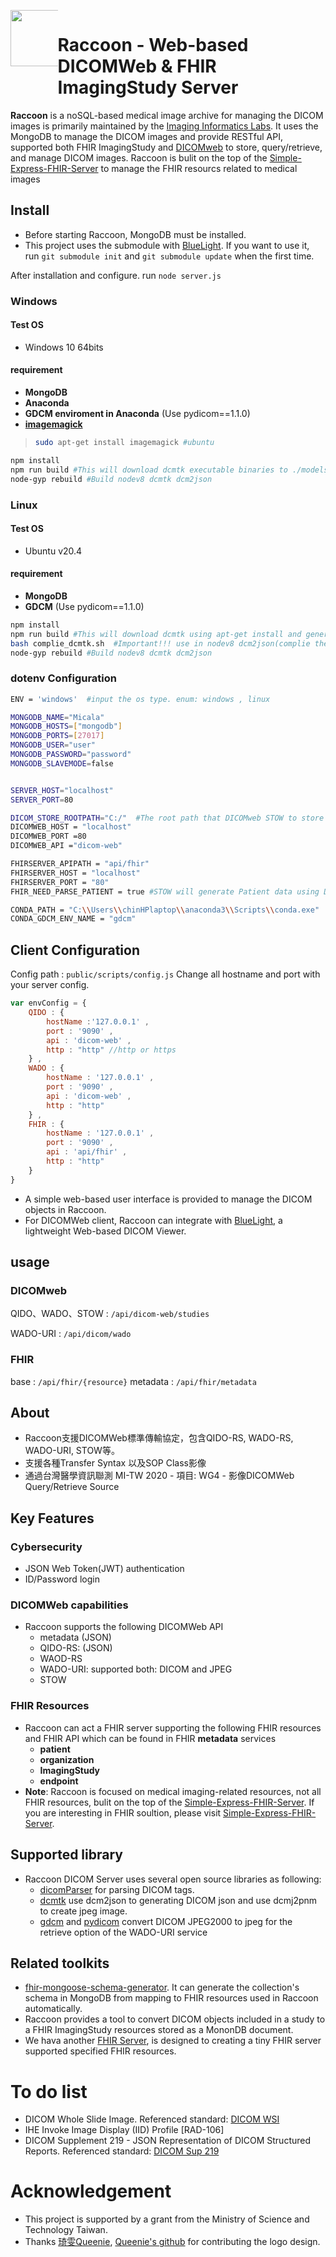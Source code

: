 <div> 
  <div style="float: left;width: 15%;"><img src="https://repository-images.githubusercontent.com/314441601/8e680180-33da-11eb-8da5-266f5636f213" width="90px"></div>
  <div style="float: left;width: 85%;"><h1>Raccoon - Web-based DICOMWeb & FHIR ImagingStudy Server</h1> 
</div>

**Raccoon** is a noSQL-based medical image archive for managing the DICOM images is primarily maintained by the [Imaging Informatics Labs](https://cylab.dicom.tw). It uses the MongoDB to manage the DICOM images and provide RESTful API, supported both FHIR ImagingStudy and [DICOMweb](https://www.dicomstandard.org/dicomweb/") to store, query/retrieve, and manage DICOM images.  Raccoon is bulit on the top of the [Simple-Express-FHIR-Server](https://github.com/Chinlinlee/Simple-Express-FHIR-Server) to manage the FHIR resourcs related to medical images 

## Install
* Before starting Raccoon, MongoDB must be installed.
* This project uses the submodule with <a href="https://github.com/cylab-tw/bluelight/">BlueLight</a>. If you want to use it, run `git submodule init` and `git submodule update` when the first time.

After installation and configure. 
run `node server.js`

### Windows
#### Test OS
- Windows 10 64bits
#### requirement
- **MongoDB**
- **Anaconda**
- **GDCM enviroment in Anaconda** (Use pydicom==1.1.0)
- **[imagemagick](https://imagemagick.org/script/download.php)**
>```bash
>sudo apt-get install imagemagick #ubuntu
>```

```bash
npm install
npm run build #This will download dcmtk executable binaries to ./models/dcmtk and generate example dotenv file.
node-gyp rebuild #Build nodev8 dcmtk dcm2json
```
### Linux
#### Test OS
- Ubuntu v20.4
#### requirement
- **MongoDB**
- **GDCM** (Use pydicom==1.1.0)
```bash
npm install
npm run build #This will download dcmtk using apt-get install and generate example dotenv file.
bash complie_dcmtk.sh  #Important!!! use in nodev8 dcm2json(complie the custom dcmtk)
node-gyp rebuild #Build nodev8 dcmtk dcm2json
```
### dotenv Configuration
```bash
ENV = 'windows'  #input the os type. enum: windows , linux

MONGODB_NAME="Micala" 
MONGODB_HOSTS=["mongodb"]
MONGODB_PORTS=[27017]
MONGODB_USER="user"
MONGODB_PASSWORD="password"
MONGODB_SLAVEMODE=false


SERVER_HOST="localhost"
SERVER_PORT=80

DICOM_STORE_ROOTPATH="C:/"  #The root path that DICOMweb STOW to store 
DICOMWEB_HOST = "localhost" 
DICOMWEB_PORT =80
DICOMWEB_API ="dicom-web"

FHIRSERVER_APIPATH = "api/fhir"
FHIRSERVER_HOST = "localhost"
FHIRSERVER_PORT = "80"
FHIR_NEED_PARSE_PATIENT = true #STOW will generate Patient data using DICOMTag. If you want custom FHIR patient , please change to false.

CONDA_PATH = "C:\\Users\\chinHPlaptop\\anaconda3\\Scripts\\conda.exe"
CONDA_GDCM_ENV_NAME = "gdcm"
```

## Client Configuration
Config path : `public/scripts/config.js`
Change all hostname and port with your server config.
```javascript
var envConfig = {
    QIDO : {
        hostName :'127.0.0.1' , 
        port : '9090' , 
        api : 'dicom-web' , 
        http : "http" //http or https
    } , 
    WADO : {
        hostName : '127.0.0.1' ,
        port : '9090' , 
        api : 'dicom-web' ,
        http : "http"
    } , 
    FHIR : {
        hostName : '127.0.0.1' , 
        port : '9090' , 
        api : 'api/fhir' , 
        http : "http"
    }
}
```
* A simple web-based user interface is provided to manage the DICOM objects in Raccoon.
* For DICOMWeb client, Raccoon can integrate with <a href="https://github.com/cylab-tw/bluelight/">BlueLight</a>, a lightweight Web-based DICOM Viewer.

## usage

### DICOMweb
QIDO、WADO、STOW : `/api/dicom-web/studies`

WADO-URI : `/api/dicom/wado`

### FHIR

base : `/api/fhir/{resource}`
metadata : `/api/fhir/metadata`


## About
* Raccoon支援DICOMWeb標準傳輸協定，包含QIDO-RS, WADO-RS, WADO-URI, STOW等。
* 支援各種Transfer Syntax 以及SOP Class影像
* 通過台灣醫學資訊聯測 MI-TW 2020 - 項目: WG4 - 影像DICOMWeb Query/Retrieve Source

## Key Features
### Cybersecurity
* JSON Web Token(JWT) authentication
* ID/Password login

### DICOMWeb capabilities
* Raccoon supports the following DICOMWeb API
  - metadata (JSON)
  - QIDO-RS: (JSON)
  - WAOD-RS
  - WADO-URI: supported both: DICOM and JPEG
  - STOW

### FHIR Resources
* Raccoon can act a FHIR server supporting the following FHIR resources and FHIR API which can be found in FHIR **metadata** services
  - **patient** 
  - **organization**
  - **ImagingStudy**
  - **endpoint**
* **Note**: Raccoon is focused on medical imaging-related resources, not all FHIR resources, bulit on the top of the [Simple-Express-FHIR-Server](https://github.com/Chinlinlee/Simple-Express-FHIR-Server). If you are interesting in FHIR soultion, please visit [Simple-Express-FHIR-Server](https://github.com/Chinlinlee/Simple-Express-FHIR-Server).

## Supported library
* Raccoon DICOM Server uses several open source libraries as following:
  - <a href="https://github.com/cornerstonejs/dicomParser">dicomParser</a> for parsing DICOM tags.
  - <a href="https://github.com/DCMTK/dcmtk">dcmtk</a> use dcm2json to generating DICOM json and use dcmj2pnm to create jpeg image.
  - <a href="http://gdcm.sourceforge.net/">gdcm</a> and <a href="https://pydicom.github.io">pydicom</a> convert DICOM JPEG2000 to jpeg for the retrieve option of the WADO-URI service

## Related toolkits
* <a href="https://www.npmjs.com/package/fhir-mongoose-schema-generator/">fhir-mongoose-schema-generator</a>. It can generate the collection's schema in MongoDB from mapping to FHIR resources used in Raccoon automatically.
* Raccoon provides a tool to convert DICOM objects included in a study to a FHIR ImagingStudy resources stored as a MononDB document.
* We hava another [FHIR Server](https://github.com/cylien/Simple-Express-FHIR-Server), is designed to creating a tiny FHIR server supported specified FHIR resources.

# To do list
* DICOM Whole Slide Image. Referenced standard: [DICOM WSI](http://dicom.nema.org/Dicom/DICOMWSI/)
* IHE Invoke Image Display (IID) Profile [RAD-106]
* DICOM Supplement 219 - JSON Representation of DICOM Structured Reports. Referenced standard: [DICOM Sup 219](https://www.dicomstandard.org/News-dir/ftsup/docs/sups/Sup219.pdf)

# Acknowledgement
* This project is supported by a grant from the Ministry of Science and Technology Taiwan.
* Thanks [琦雯Queenie](https://www.cakeresume.com/Queenie0814?locale=zh-TW), [Queenie's github](https://github.com/Queenie0814) for contributing the logo design. 
